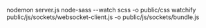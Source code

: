 nodemon server.js
node-sass --watch scss -o public/css
watchify public/js/sockets/websocket-client.js  -o public/js/sockets/bundle.js